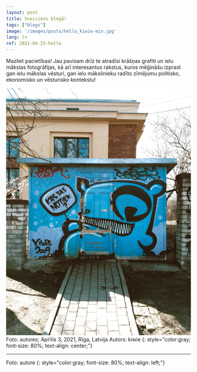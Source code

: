 ```yaml
---
layout: post
title: Sveiciens blogā! 
tags: ["blogs"]
image: '/images/posts/hello_kiwie-min.jpg'
lang: lv
ref: 2021-04-25-hello
---
```


Mazliet pacietības! Jau pavisam drīz te atradīsi krāšņas grafiti un ielu mākslas fotogrāfijas, kā arī interesantus rakstus, kuros mēģināšu izprast gan ielu mākslas vēsturi, gan ielu mākslinieku radīto zīmējumu politisko, ekonomisko un vēsturisko kontekstu!

![image-Yandex-Practicum](/images/posts/hello_kiwie_1-min.jpg)
Foto: autores; Aprīlis 3, 2021, Rīga, Latvija
Autors: kiwie
{: style="color:gray; font-size: 80%; text-align: center;"}


***

Foto: autore
{: style="color:gray; font-size: 80%; text-align: left;"}
